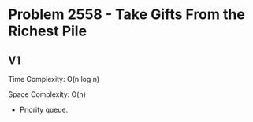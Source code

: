 # Problem 2558 - Take Gifts From the Richest Pile

## V1

Time Complexity: O(n log n)

Space Complexity: O(n)

- Priority queue.
